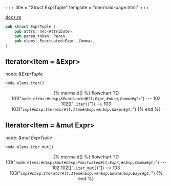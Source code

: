 +++
title = "Struct ExprTuple"
template = "mermaid-page.html"
+++

[docs.rs](https://docs.rs/syn/latest/syn/struct.ExprTuple.html)

```rust
pub struct ExprTuple {
    pub attrs: Vec<Attribute>,
    pub paren_token: Paren,
    pub elems: Punctuated<Expr, Comma>,
}
```

## Iterator<Item = &Expr>

node: *&ExprTuple*

```rust
node.elems.iter()
```

<center>

{% mermaid() %}
    flowchart TD
        101("<code>node.elems:#nbsp;<em>&Punctuated#lt;Expr,#nbsp;Comma#gt;</em></code>") --- 102
        102(["<code>.iter()</code>"]) --> 103
        103("<code><em>impl#nbsp;Iterator#lt;Item#nbsp;=#nbsp;&Expr#gt;</em></code>")
{% end %}

</center>

## Iterator<Item = &mut Expr>

node: *&mut ExprTuple*

```rust
node.elems.iter_mut()
```

<center>

{% mermaid() %}
    flowchart TD
        101("<code>node.elems:#nbsp;<em>&mut#nbsp;Punctuated#lt;Expr,#nbsp;Comma#gt;</em></code>") --- 102
        102(["<code>.iter_mut()</code>"]) --> 103
        103("<code><em>impl#nbsp;Iterator#lt;Item#nbsp;=#nbsp;&mut#nbsp;Expr#gt;</em></code>")
{% end %}

</center>

